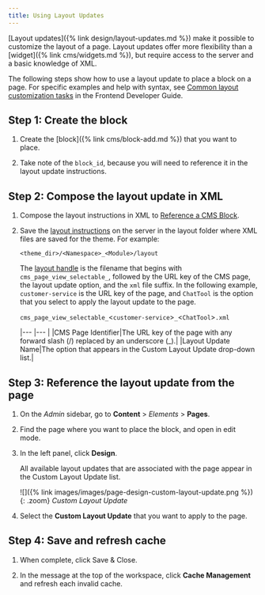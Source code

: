 ```yaml
---
title: Using Layout Updates
---
```


[Layout updates]({% link design/layout-updates.md %}) make it possible to customize the layout of a page. Layout updates offer more flexibility than a [widget]({% link cms/widgets.md %}), but require access to the server and a basic knowledge of XML.

The following steps show how to use a layout update to place a block on a page. For specific examples and help with syntax, see [Common layout customization tasks][4] in the Frontend Developer Guide.

## Step 1: Create the block

1. Create the [block]({% link cms/block-add.md %}) that you want to place.

1. Take note of the `block_id`, because you will need to reference it in the layout update instructions.

## Step 2: Compose the layout update in XML

1. Compose the layout instructions in XML to [Reference a CMS Block][3].

1. Save the [layout instructions][2] on the server in the layout folder where XML files are saved for the theme. For example:

   `<theme_dir>/<Namespace>_<Module>/layout`

   The [layout handle][4] is the filename that begins with `cms_page_view_selectable_`, followed by the URL key of the CMS page, the layout update option, and the `xml` file suffix. In the following example, `customer-service` is the URL key of the page, and `ChatTool` is the option that you select to apply the layout update to the page.

   `cms_page_view_selectable_`<`customer-service`>`_`<`ChatTool`>`.xml`

   |--- |--- |
   |CMS Page Identifier|The URL key of the page with any forward slash (/) replaced by an underscore (_).|
   |Layout Update Name|The option that appears in the Custom Layout Update drop-down list.|

## Step 3: Reference the layout update from the page

1. On the _Admin_ sidebar, go to **Content** > _Elements_ > **Pages**.

1. Find the page where you want to place the block, and open in edit mode.

1. In the left panel, click **Design**.

   All available layout updates that are associated with the page appear in the Custom Layout Update list.

   ![]({% link images/images/page-design-custom-layout-update.png %}){: .zoom}
   _Custom Layout Update_

1. Select the **Custom Layout Update** that you want to apply to the page.

## Step 4: Save and refresh cache

1. When complete, click <span class="btn">Save & Close</span>.

1. In the message at the top of the workspace, click **Cache Management** and refresh each invalid cache.

[1]: https://devdocs.magento.com/guides/v2.3/frontend-dev-guide/layouts/layout-overview.html
[2]: https://devdocs.magento.com/guides/v2.3/frontend-dev-guide/layouts/xml-instructions.html
[3]: https://devdocs.magento.com/guides/v2.3/frontend-dev-guide/layouts/xml-manage.html#ref_cms_block
[4]: https://devdocs.magento.com/guides/v2.3/frontend-dev-guide/layouts/layout-overview.html
